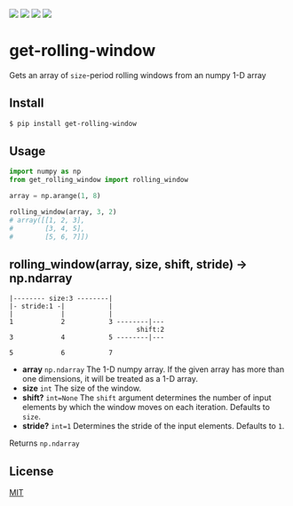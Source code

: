 [![](https://travis-ci.org/kaelzhang/python-get-rolling-window.svg?branch=master)](https://travis-ci.org/kaelzhang/python-get-rolling-window)
[![](https://codecov.io/gh/kaelzhang/python-get-rolling-window/branch/master/graph/badge.svg)](https://codecov.io/gh/kaelzhang/python-get-rolling-window)
[![](https://img.shields.io/pypi/v/get-rolling-window.svg)](https://pypi.org/project/get-rolling-window/)
[![](https://img.shields.io/pypi/l/get-rolling-window.svg)](https://github.com/kaelzhang/python-get-rolling-window)

# get-rolling-window

Gets an array of `size`-period rolling windows from an numpy 1-D array

## Install

```sh
$ pip install get-rolling-window
```

## Usage

```py
import numpy as np
from get_rolling_window import rolling_window

array = np.arange(1, 8)

rolling_window(array, 3, 2)
# array([[1, 2, 3],
#        [3, 4, 5],
#        [5, 6, 7]])
```

## rolling_window(array, size, shift, stride) -> np.ndarray

```
|-------- size:3 --------|
|- stride:1 -|           |
|            |           |
1            2           3 --------|---
                                shift:2
3            4           5 --------|---

5            6           7
```

- **array** `np.ndarray` The 1-D numpy array. If the given array has more than one dimensions, it will be treated as a 1-D array.
- **size** `int` The size of the window.
- **shift?** `int=None` The `shift` argument determines the number of input elements by which the window moves on each iteration. Defaults to `size`.
- **stride?** `int=1` Determines the stride of the input elements. Defaults to `1`.

Returns `np.ndarray`

## License

[MIT](LICENSE)
